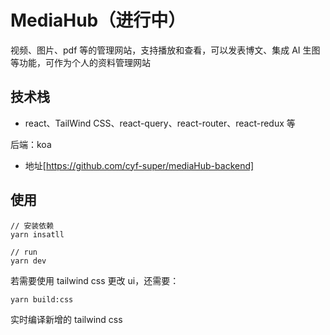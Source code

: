 # MediaHub（进行中）

视频、图片、pdf 等的管理网站，支持播放和查看，可以发表博文、集成 AI 生图等功能，可作为个人的资料管理网站

<p>

## 技术栈

- react、TailWind CSS、react-query、react-router、react-redux 等

后端：koa

- 地址[https://github.com/cyf-super/mediaHub-backend]

<p>

## 使用

```
// 安装依赖
yarn insatll

// run
yarn dev
```

若需要使用 tailwind css 更改 ui，还需要：

```
yarn build:css
```

实时编译新增的 tailwind css
